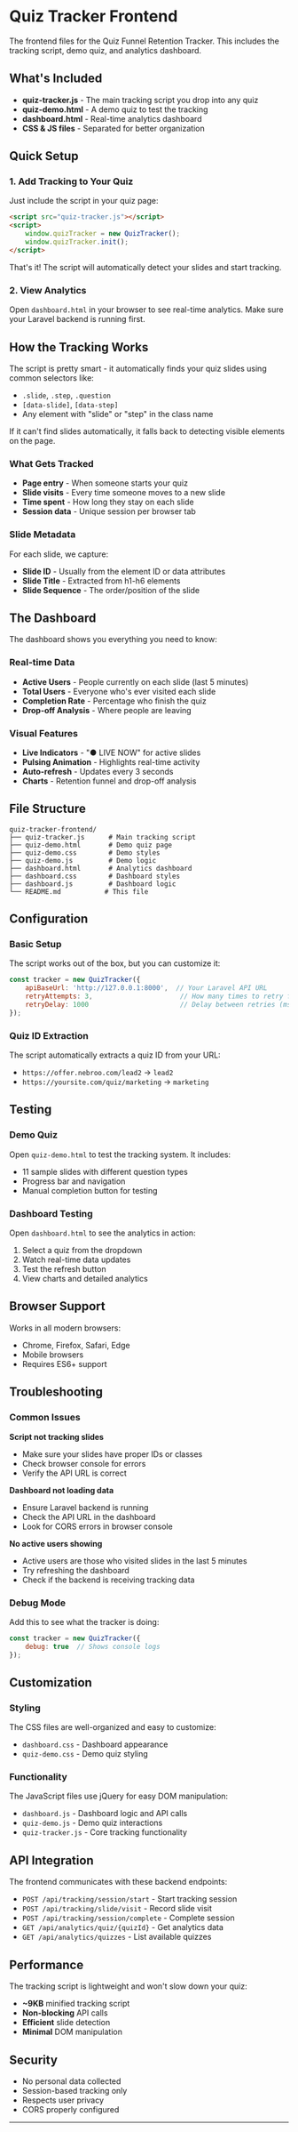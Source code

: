 # Quiz Tracker Frontend

The frontend files for the Quiz Funnel Retention Tracker. This includes the tracking script, demo quiz, and analytics dashboard.

## What's Included

- **quiz-tracker.js** - The main tracking script you drop into any quiz
- **quiz-demo.html** - A demo quiz to test the tracking
- **dashboard.html** - Real-time analytics dashboard
- **CSS & JS files** - Separated for better organization

## Quick Setup

### 1. Add Tracking to Your Quiz

Just include the script in your quiz page:

```html
<script src="quiz-tracker.js"></script>
<script>
    window.quizTracker = new QuizTracker();
    window.quizTracker.init();
</script>
```

That's it! The script will automatically detect your slides and start tracking.

### 2. View Analytics

Open `dashboard.html` in your browser to see real-time analytics. Make sure your Laravel backend is running first.

## How the Tracking Works

The script is pretty smart - it automatically finds your quiz slides using common selectors like:
- `.slide`, `.step`, `.question`
- `[data-slide]`, `[data-step]`
- Any element with "slide" or "step" in the class name

If it can't find slides automatically, it falls back to detecting visible elements on the page.

### What Gets Tracked

- **Page entry** - When someone starts your quiz
- **Slide visits** - Every time someone moves to a new slide
- **Time spent** - How long they stay on each slide
- **Session data** - Unique session per browser tab

### Slide Metadata

For each slide, we capture:
- **Slide ID** - Usually from the element ID or data attributes
- **Slide Title** - Extracted from h1-h6 elements
- **Slide Sequence** - The order/position of the slide

## The Dashboard

The dashboard shows you everything you need to know:

### Real-time Data
- **Active Users** - People currently on each slide (last 5 minutes)
- **Total Users** - Everyone who's ever visited each slide
- **Completion Rate** - Percentage who finish the quiz
- **Drop-off Analysis** - Where people are leaving

### Visual Features
- **Live Indicators** - "● LIVE NOW" for active slides
- **Pulsing Animation** - Highlights real-time activity
- **Auto-refresh** - Updates every 3 seconds
- **Charts** - Retention funnel and drop-off analysis

## File Structure

```
quiz-tracker-frontend/
├── quiz-tracker.js      # Main tracking script
├── quiz-demo.html       # Demo quiz page
├── quiz-demo.css        # Demo styles
├── quiz-demo.js         # Demo logic
├── dashboard.html       # Analytics dashboard
├── dashboard.css        # Dashboard styles
├── dashboard.js         # Dashboard logic
└── README.md           # This file
```

## Configuration

### Basic Setup
The script works out of the box, but you can customize it:

```javascript
const tracker = new QuizTracker({
    apiBaseUrl: 'http://127.0.0.1:8000',  // Your Laravel API URL
    retryAttempts: 3,                      // How many times to retry failed requests
    retryDelay: 1000                       // Delay between retries (ms)
});
```

### Quiz ID Extraction
The script automatically extracts a quiz ID from your URL:
- `https://offer.nebroo.com/lead2` → `lead2`
- `https://yoursite.com/quiz/marketing` → `marketing`

## Testing

### Demo Quiz
Open `quiz-demo.html` to test the tracking system. It includes:
- 11 sample slides with different question types
- Progress bar and navigation
- Manual completion button for testing

### Dashboard Testing
Open `dashboard.html` to see the analytics in action:
1. Select a quiz from the dropdown
2. Watch real-time data updates
3. Test the refresh button
4. View charts and detailed analytics

## Browser Support

Works in all modern browsers:
- Chrome, Firefox, Safari, Edge
- Mobile browsers
- Requires ES6+ support

## Troubleshooting

### Common Issues

**Script not tracking slides**
- Make sure your slides have proper IDs or classes
- Check browser console for errors
- Verify the API URL is correct

**Dashboard not loading data**
- Ensure Laravel backend is running
- Check the API URL in the dashboard
- Look for CORS errors in browser console

**No active users showing**
- Active users are those who visited slides in the last 5 minutes
- Try refreshing the dashboard
- Check if the backend is receiving tracking data

### Debug Mode
Add this to see what the tracker is doing:

```javascript
const tracker = new QuizTracker({
    debug: true  // Shows console logs
});
```

## Customization

### Styling
The CSS files are well-organized and easy to customize:
- `dashboard.css` - Dashboard appearance
- `quiz-demo.css` - Demo quiz styling

### Functionality
The JavaScript files use jQuery for easy DOM manipulation:
- `dashboard.js` - Dashboard logic and API calls
- `quiz-demo.js` - Demo quiz interactions
- `quiz-tracker.js` - Core tracking functionality

## API Integration

The frontend communicates with these backend endpoints:

- `POST /api/tracking/session/start` - Start tracking session
- `POST /api/tracking/slide/visit` - Record slide visit
- `POST /api/tracking/session/complete` - Complete session
- `GET /api/analytics/quiz/{quizId}` - Get analytics data
- `GET /api/analytics/quizzes` - List available quizzes

## Performance

The tracking script is lightweight and won't slow down your quiz:
- **~9KB** minified tracking script
- **Non-blocking** API calls
- **Efficient** slide detection
- **Minimal** DOM manipulation

## Security

- No personal data collected
- Session-based tracking only
- Respects user privacy
- CORS properly configured

---